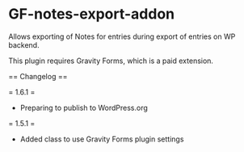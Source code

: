 # GF-notes-export-addon

Allows exporting of Notes for entries during export of entries on WP backend.

This plugin requires Gravity Forms, which is a paid extension.

== Changelog ==

= 1.6.1 =

* Preparing to publish to WordPress.org

= 1.5.1 =

* Added class to use Gravity Forms plugin settings